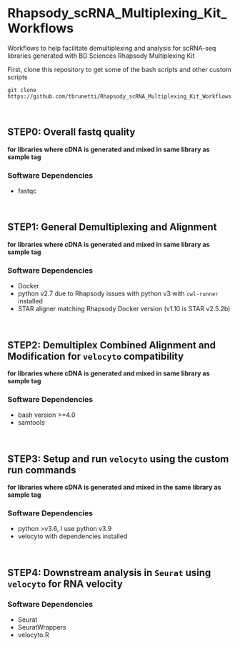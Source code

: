 # Rhapsody_scRNA_Multiplexing_Kit_Workflows
Workflows to help facilitate demultiplexing and analysis for scRNA-seq libraries generated with BD Sciences Rhapsody Multiplexing Kit

First, clone this repository to get some of the bash scripts and other custom scripts  
```
git clone https://github.com/tbrunetti/Rhapsody_scRNA_Multiplexing_Kit_Workflows.git   
```

</br>

## STEP0: Overall fastq quality
**for libraries where cDNA is generated and mixed in same library as sample tag**  

### Software Dependencies  
* fastqc  

</br>  

## STEP1: General Demultiplexing and Alignment  
**for libraries where cDNA is generated and mixed in same library as sample tag**  

### Software Dependencies  
* Docker  
* python v2.7 due to Rhapsody issues with python v3 with `cwl-runner` installed 
* STAR aligner matching Rhapsody Docker version (v1.10 is STAR v2.5.2b)  

</br>  

## STEP2: Demultiplex Combined Alignment and Modification for `velocyto` compatibility
**for libraries where cDNA is generated and mixed in same library as sample tag**  

### Software Dependencies  
* bash version >=4.0  
* samtools  

</br>  

## STEP3: Setup and run `velocyto` using the custom run commands  
**for libraries where cDNA is generated and mixed in the same library as sample tag**  

### Software Dependencies  
* python >v3.6, I use python v3.9  
* velocyto with dependencies installed  

 

</br>


## STEP4: Downstream analysis in `Seurat` using `velocyto` for RNA velocity  

### Software Dependencies  
* Seurat  
* SeuratWrappers  
* velocyto.R  


</br>  


